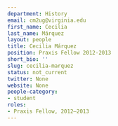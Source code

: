 ```yaml
---
department: History
email: cm2ug@virginia.edu
first_name: Cecilia
last_name: Márquez
layout: people
title: Cecilia Márquez
position: Praxis Fellow 2012-2013
short_bio: ''
slug: cecilia-marquez
status: not_current
twitter: None
website: None
people-category:
- student
roles:
- Praxis Fellow, 2012–2013
---
```

